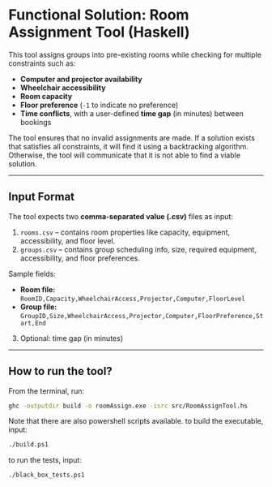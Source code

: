 # Functional Solution: Room Assignment Tool (Haskell)

This tool assigns groups into pre-existing rooms while checking for multiple constraints such as:

- **Computer and projector availability**  
- **Wheelchair accessibility**  
- **Room capacity**  
- **Floor preference** (`-1` to indicate no preference)  
- **Time conflicts**, with a user-defined **time gap** (in minutes) between bookings  

The tool ensures that no invalid assignments are made. If a solution exists that satisfies all constraints, it will find it using a backtracking algorithm.  
Otherwise, the tool will communicate that it is not able to find a viable solution.

---

## Input Format

The tool expects two **comma-separated value (.csv)** files as input:

1. `rooms.csv` – contains room properties like capacity, equipment, accessibility, and floor level.  
2. `groups.csv` – contains group scheduling info, size, required equipment, accessibility, and floor preferences.

Sample fields:
- **Room file:** `RoomID,Capacity,WheelchairAccess,Projector,Computer,FloorLevel`  
- **Group file:** `GroupID,Size,WheelchairAccess,Projector,Computer,FloorPreference,Start,End`  

3. Optional: time gap (in minutes)

---

## How to run the tool?

From the terminal, run:

```bash
ghc -outputdir build -o roomAssign.exe -isrc src/RoomAssignTool.hs
```

Note that there are also powershell scripts available.
to build the executable, input:
```bash
./build.ps1
```
to run the tests, input:
```bash
./black_box_tests.ps1
```
